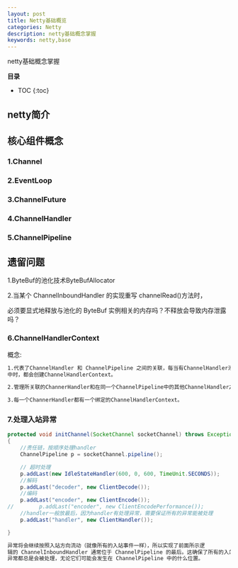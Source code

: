 ```yaml
---
layout: post
title: Netty基础概览
categories: Netty
description: netty基础概念掌握
keywords: netty,base
---
```


netty基础概念掌握

**目录**

* TOC
{:toc}

## netty简介

## 核心组件概念

### 1.Channel

### 2.EventLoop

### 3.ChannelFuture

### 4.ChannelHandler

### 5.ChannelPipeline

## 遗留问题

1.ByteBuf的池化技术ByteBufAllocator

2.当某个 ChannelInboundHandler 的实现重写 channelRead()方法时，

必须要显式地释放与池化的 ByteBuf 实例相关的内存吗？不释放会导致内存泄露吗？


### 6.ChannelHandlerContext

概念:
```sh
1.代表了ChannelHandler 和 ChannelPipeline 之间的关联，每当有ChannelHandler添加到ChannelPipeline
中时，都会创建ChannelHandlerContext。

2.管理所关联的ChannerHandler和在同一个ChannelPipeline中的其他ChannelHandler之间的交互。

3.每一个ChannerHandler都有一个绑定的ChannelHandlerContext。
```

### 7.处理入站异常

```java
protected void initChannel(SocketChannel socketChannel) throws Exception
{
    //责任链，按顺序处理handler
    ChannelPipeline p = socketChannel.pipeline();

    // 超时处理
    p.addLast(new IdleStateHandler(600, 0, 600, TimeUnit.SECONDS));
    //解码
    p.addLast("decoder", new ClientDecode());
    //编码
    p.addLast("encoder", new ClientEncode());
//        p.addLast("encoder", new ClientEncodePerformance());
    //handler一般放最后，因为handler有处理异常，需要保证所有的异常能被处理
    p.addLast("handler", new ClientHandler());

}
```

```sh
异常将会继续按照入站方向流动（就像所有的入站事件一样），所以实现了前面所示逻
辑的 ChannelInboundHandler 通常位于 ChannelPipeline 的最后。这确保了所有的入站
异常都总是会被处理，无论它们可能会发生在 ChannelPipeline 中的什么位置。
```
